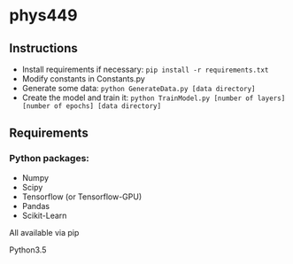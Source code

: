 # phys449

## Instructions
- Install requirements if necessary: `pip install -r requirements.txt`
- Modify constants in Constants.py
- Generate some data: `python GenerateData.py [data directory]`
- Create the model and train it: `python TrainModel.py [number of layers]  [number of epochs] [data directory]`
    
 <!---Tip: You can save time in Unix by queuing commands with `;`. Ex: `python GenerateData.py data/; python TrainModel.py 3 10 data/`--->

## Requirements

### Python packages:
- Numpy
- Scipy
- Tensorflow (or Tensorflow-GPU)
- Pandas 
- Scikit-Learn

All available via pip

Python3.5
